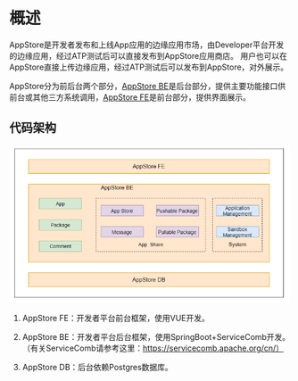 概述
=================

AppStore是开发者发布和上线App应用的边缘应用市场，由Developer平台开发的边缘应用，经过ATP测试后可以直接发布到AppStore应用商店。
用户也可以在AppStore直接上传边缘应用，经过ATP测试后可以发布到AppStore，对外展示。

AppStore分为前后台两个部分，[AppStore BE][1]是后台部分，提供主要功能接口供前台或其他三方系统调用，[AppStore FE][2]是前台部分，提供界面展示。


## 代码架构

![](/uploads/images/2021/1009/appstore/app_structure.png)

1. AppStore FE：开发者平台前台框架，使用VUE开发。

2. AppStore BE：开发者平台后台框架，使用SpringBoot+ServiceComb开发。（有关ServiceComb请参考这里：https://servicecomb.apache.org/cn/）

3. AppStore DB：后台依赖Postgres数据库。

[1]: https://gitee.com/edgegallery/appstore-be "AppStore BE"
[2]: https://gitee.com/edgegallery/appstore-fe "AppStore FE"

